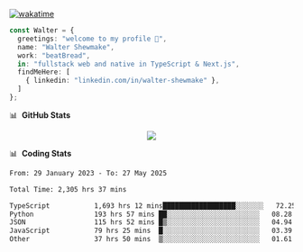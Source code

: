 [![wakatime](https://wakatime.com/badge/user/633611a5-2410-4a66-96ad-ce6a6df384d0.svg)](https://wakatime.com/@633611a5-2410-4a66-96ad-ce6a6df384d0)

```ts
const Walter = {
  greetings: "welcome to my profile 👋",
  name: "Walter Shewmake",
  work: "beatBread",
  in: "fullstack web and native in TypeScript & Next.js",
  findMeHere: [
    { linkedin: "linkedin.com/in/walter-shewmake" },
  ]
};
```

📊 &nbsp;**GitHub Stats**

<p align="center">
<img src="https://streak-stats.demolab.com?user=waltershewmake&theme=monokai&short_numbers=true)](https://git.io/streak-stats" />
</p>

📊 &nbsp;**Coding Stats**

<!--![Wwakatime stats](https://github-readme-stats.vercel.app/api/wakatime?username=waltershewmake&hide_title=true&hide_border=true&langs_count=5&bg_color=00000000&text_color=777)-->


<!--START_SECTION:waka-->

```txt
From: 29 January 2023 - To: 27 May 2025

Total Time: 2,305 hrs 37 mins

TypeScript           1,693 hrs 12 mins██████████████████░░░░░░░   72.25 %
Python               193 hrs 57 mins ██░░░░░░░░░░░░░░░░░░░░░░░   08.28 %
JSON                 115 hrs 52 mins █▒░░░░░░░░░░░░░░░░░░░░░░░   04.94 %
JavaScript           79 hrs 25 mins  █░░░░░░░░░░░░░░░░░░░░░░░░   03.39 %
Other                37 hrs 50 mins  ▒░░░░░░░░░░░░░░░░░░░░░░░░   01.61 %
```

<!--END_SECTION:waka-->
